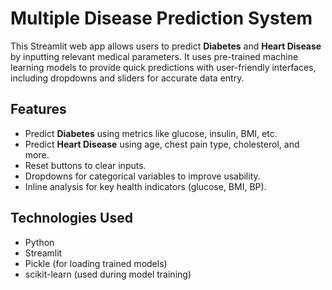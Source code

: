 # Multiple Disease Prediction System

This Streamlit web app allows users to predict **Diabetes** and **Heart Disease** by inputting relevant medical parameters. It uses pre-trained machine learning models to provide quick predictions with user-friendly interfaces, including dropdowns and sliders for accurate data entry.

## Features
- Predict **Diabetes** using metrics like glucose, insulin, BMI, etc.
- Predict **Heart Disease** using age, chest pain type, cholesterol, and more.
- Reset buttons to clear inputs.
- Dropdowns for categorical variables to improve usability.
- Inline analysis for key health indicators (glucose, BMI, BP).

## Technologies Used
- Python
- Streamlit
- Pickle (for loading trained models)
- scikit-learn (used during model training)
